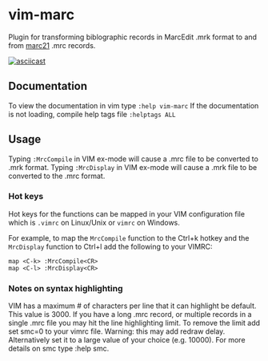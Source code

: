 # vim-marc
Plugin for transforming biblographic records in MarcEdit .mrk format to and from [marc21](https://www.loc.gov/marc/bibliographic/) .mrc records.

[![asciicast](https://asciinema.org/a/MgUA593GNoz1tHGAO1euIJ2oF.svg)](https://asciinema.org/a/MgUA593GNoz1tHGAO1euIJ2oF?autoplay=1&loop=1&speed=2)

## Documentation
To view the documentation in vim type `:help vim-marc`
If the documentation is not loading, compile help tags file `:helptags ALL`

## Usage
Typing `:MrcCompile` in VIM ex-mode will cause a .mrc file to be converted
to .mrk format.
Typing `:MrcDisplay` in VIM ex-mode will cause a .mrk file to be converted
to the .mrc format.

### Hot keys
Hot keys for the functions can be mapped in your VIM configuration file
which is `.vimrc` on Linux/Unix or `vimrc` on Windows.

For example, to map the `MrcCompile` function to the Ctrl+k hotkey and the
`MrcDisplay` function to Ctrl+l add the following to your VIMRC:
```
map <C-k> :MrcCompile<CR>
map <C-l> :MrcDisplay<CR>
```

### Notes on syntax highlighting
VIM has a maximum # of characters per line that it can highlight be default.
This value is 3000. If you have a long .mrc record, or multiple records in a
single .mrc file you may hit the line highlighting limit. To remove the limit
add set smc=0 to your vimrc file. Warning: this may add redraw delay.
Alternatively set it to a large value of your choice (e.g. 10000). For more
details on smc type :help smc.
